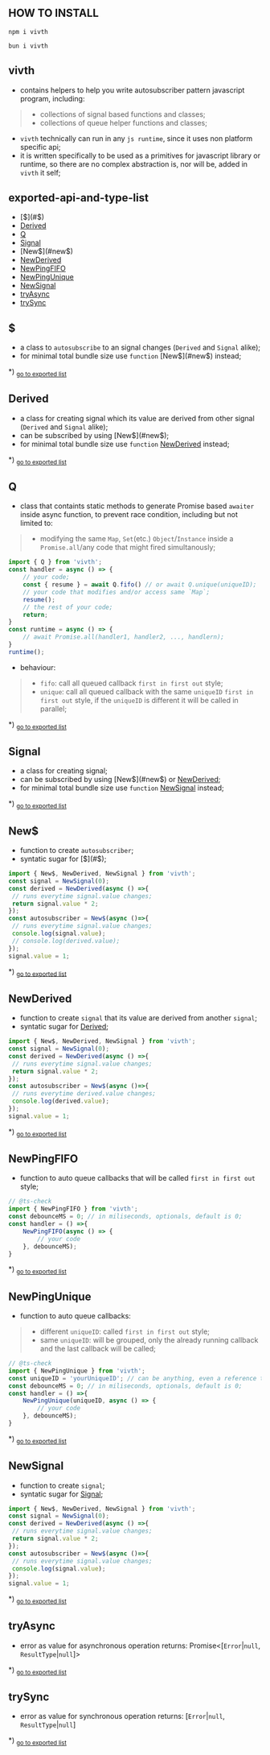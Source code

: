 ## HOW TO INSTALL
```shell
npm i vivth
```
```shell
bun i vivth
```

## vivth
- contains helpers to help you write autosubscriber pattern javascript program, including:
>- collections of signal based functions and classes;
>- collections of queue helper functions and classes;

- `vivth` technically can run in any `js runtime`, since it uses non platform specific api;
- it is written specifically to be used as a primitives for javascript library or runtime, so there are no complex abstraction is, nor will be, added in `vivth` it self;

## exported-api-and-type-list
- [$](#$)
- [Derived](#derived)
- [Q](#q)
- [Signal](#signal)
- [New$](#new$)
- [NewDerived](#newderived)
- [NewPingFIFO](#newpingfifo)
- [NewPingUnique](#newpingunique)
- [NewSignal](#newsignal)
- [tryAsync](#tryasync)
- [trySync](#trysync)
<h2 id="$">$</h2>

- a class to `autosubscribe` to an signal changes (`Derived` and `Signal` alike);- for minimal total bundle size use `function` [New$](#new$) instead;

*) <sub>[go to exported list](#exported-api-and-type-list)</sub>

<h2 id="derived">Derived</h2>

- a class for creating signal which its value are derived from other signal (`Derived` and `Signal` alike);- can be subscribed by using [New$](#new$);- for minimal total bundle size use `function` [NewDerived](#newderived) instead;

*) <sub>[go to exported list](#exported-api-and-type-list)</sub>

<h2 id="q">Q</h2>

- class that containts static methods to generate Promise based `awaiter` inside async function, to prevent race condition, including but not limited to:> - modifying the same `Map`, `Set`(etc.) `Object`/`Instance` inside a `Promise.all`/any code that might fired simultanously;```jsimport { Q } from 'vivth';const handler = async () => {	// your code;	const { resume } = await Q.fifo() // or await Q.unique(uniqueID);	// your code that modifies and/or access same `Map`;	resume();	// the rest of your code;	return;}const runtime = async () => {	// await Promise.all(handler1, handler2, ..., handlern);}runtime();```- behaviour:> - `fifo`: call all queued callback `first in first out` style;> - `unique`: call all queued callback with the same `uniqueID` `first in first out` style, if the `uniqueID` is different it will be called in parallel;

*) <sub>[go to exported list](#exported-api-and-type-list)</sub>

<h2 id="signal">Signal</h2>

- a class for creating signal;- can be subscribed by using [New$](#new$) or [NewDerived](#newderived);- for minimal total bundle size use `function` [NewSignal](#newSignal) instead;

*) <sub>[go to exported list](#exported-api-and-type-list)</sub>

<h2 id="new$">New$</h2>

- function to create `autosubscriber`; - syntatic sugar for [$](#$);```jsimport { New$, NewDerived, NewSignal } from 'vivth';const signal = NewSignal(0);const derived = NewDerived(async () =>{ // runs everytime signal.value changes; return signal.value * 2;});const autosubscriber = New$(async ()=>{ // runs everytime signal.value changes; console.log(signal.value); // console.log(derived.value);});signal.value = 1;```

*) <sub>[go to exported list](#exported-api-and-type-list)</sub>

<h2 id="newderived">NewDerived</h2>

- function to create `signal` that its value are derived from another `signal`; - syntatic sugar for [Derived](#derived);```jsimport { New$, NewDerived, NewSignal } from 'vivth';const signal = NewSignal(0);const derived = NewDerived(async () =>{ // runs everytime signal.value changes; return signal.value * 2;});const autosubscriber = New$(async ()=>{ // runs everytime derived.value changes; console.log(derived.value);});signal.value = 1;```

*) <sub>[go to exported list](#exported-api-and-type-list)</sub>

<h2 id="newpingfifo">NewPingFIFO</h2>

- function to auto queue callbacks that will be called `first in first out` style;```js// @ts-checkimport { NewPingFIFO } from 'vivth';const debounceMS = 0; // in miliseconds, optionals, default is 0;const handler = () =>{	NewPingFIFO(async () => {		// your code	}, debounceMS);}```

*) <sub>[go to exported list](#exported-api-and-type-list)</sub>

<h2 id="newpingunique">NewPingUnique</h2>

- function to auto queue callbacks:> - different `uniqueID`: called `first in first out` style;> - same `uniqueID`: will be grouped, only the already running callback and the last callback will be called;```js// @ts-checkimport { NewPingUnique } from 'vivth';const uniqueID = 'yourUniqueID'; // can be anything, even a reference to an object;const debounceMS = 0; // in miliseconds, optionals, default is 0;const handler = () =>{	NewPingUnique(uniqueID, async () => {		// your code	}, debounceMS);}```

*) <sub>[go to exported list](#exported-api-and-type-list)</sub>

<h2 id="newsignal">NewSignal</h2>

- function to create `signal`; - syntatic sugar for [Signal](#signal);```jsimport { New$, NewDerived, NewSignal } from 'vivth';const signal = NewSignal(0);const derived = NewDerived(async () =>{ // runs everytime signal.value changes; return signal.value * 2;});const autosubscriber = New$(async ()=>{ // runs everytime signal.value changes; console.log(signal.value);});signal.value = 1;```

*) <sub>[go to exported list](#exported-api-and-type-list)</sub>

<h2 id="tryasync">tryAsync</h2>

- error as value for asynchronous operationreturns: Promise<[`Error`|`null`, `ResultType`|`null`]>

*) <sub>[go to exported list](#exported-api-and-type-list)</sub>

<h2 id="trysync">trySync</h2>

- error as value for synchronous operationreturns: [`Error`|`null`, `ResultType`|`null`]

*) <sub>[go to exported list](#exported-api-and-type-list)</sub>

